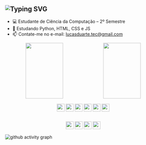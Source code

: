 ## ![Typing SVG](https://readme-typing-svg.demolab.com?font=Arial&weight=900&size=30&pause=2000&color=5499EB&vCenter=true&random=false&width=435&height=35&lines=Ol%C3%A1!+Eu+sou+Lucas+Duarte+%F0%9F%91%8B)

- 💻 Estudante de Ciência da Computação – 2º Semestre
- 📖 Estudando Python, HTML, CSS e JS
- 📫 Contate-me no e-mail: lucasduarte.tec@gmail.com

<div align="center">
  <img width="49%" height="180px" src="https://github-readme-stats.vercel.app/api?username=duarte-tec&show_icons=true&theme=github_dark&hide_border=true&count_private=true" />
  <img width="49%" height="180px" src="https://github-readme-stats.vercel.app/api/top-langs/?username=duarte-tec&size_weight=0.5&count_weight=1.0&layout=compact&theme=github_dark&hide_border=true&count_private=true" />
  <p>
    <img height="25px" src="https://img.shields.io/badge/python-5499EB?style=for-the-badge&logo=python&logoColor=white" target="_blank">
    <img height="25px" src="https://img.shields.io/badge/html5-5499EB?style=for-the-badge&logo=html5&logoColor=white" target="_blank">
    <img height="25px" src="https://img.shields.io/badge/css3-5499EB?style=for-the-badge&logo=css3&logoColor=white" target="_blank">
    <img height="25px" src="https://img.shields.io/badge/javascript-5499EB?style=for-the-badge&logo=javascript&logoColor=white" target="_blank">
    <img height="25px" src="https://img.shields.io/badge/Windows-5499EB?style=for-the-badge&logo=windows&logoColor=white" target="_blank">
    <img height="25px" src="https://img.shields.io/badge/Linux-5499EB?style=for-the-badge&logo=linux&logoColor=white" target="_blank">
  </p> 
</div>

  ##
<div style="display: inline_block" align="center">
  <p>
    <a href="https://twitter.com/SAMSEPlOL" target="_blank"><img height="25px" src="https://img.shields.io/badge/Twitter-5499EB?style=for-the-badge&logo=twitter&logoColor=white" target="_blank"></a>
    <a href="https://discord.com/users/302771366124584960" target="_blank"><img height="25px" src="https://img.shields.io/badge/Discord-5499EB?style=for-the-badge&logo=discord&logoColor=white" target="_blank"></a>
    <a href="mailto:lucasduarte.tec@gmail.com" target="_blank"><img height="25px" src="https://img.shields.io/badge/-Gmail-5499EB?style=for-the-badge&logo=gmail&logoColor=white" target="_blank"></a>
      <a href="https://www.linkedin.com/in/lucasduartetec/" target="_blank"><img height="25px" src="https://img.shields.io/badge/LinkedIn-5499EB?style=for-the-badge&logo=linkedin&logoColor=white" target="_blank"></a>
  </p> 
</div>

![github activity graph](https://github-readme-activity-graph.vercel.app/graph?username=duarte-tec&theme=react-dark&hide_border=true&color=5499EB&title_color=5499EB&line=5499EB&point=5499EB&)
